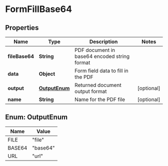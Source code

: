 

# FormFillBase64


## Properties

| Name | Type | Description | Notes |
|------------ | ------------- | ------------- | -------------|
|**fileBase64** | **String** | PDF document in base64 encoded string format |  |
|**data** | **Object** | Form field data to fill in the PDF |  |
|**output** | [**OutputEnum**](#OutputEnum) | Returned document output format |  [optional] |
|**name** | **String** | Name for the PDF file |  [optional] |



## Enum: OutputEnum

| Name | Value |
|---- | -----|
| FILE | &quot;file&quot; |
| BASE64 | &quot;base64&quot; |
| URL | &quot;url&quot; |




